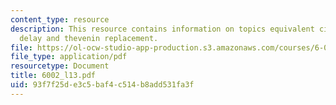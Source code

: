 ```yaml
---
content_type: resource
description: This resource contains information on topics equivalent circuit, falling
  delay and thevenin replacement.
file: https://ol-ocw-studio-app-production.s3.amazonaws.com/courses/6-002-circuits-and-electronics-spring-2007/93f7f25de3c5baf4c514b8add531fa3f_6002_l13.pdf
file_type: application/pdf
resourcetype: Document
title: 6002_l13.pdf
uid: 93f7f25d-e3c5-baf4-c514-b8add531fa3f
---
```

